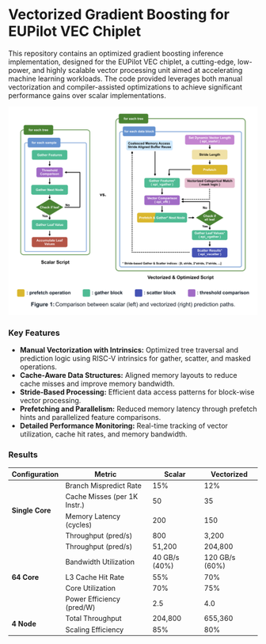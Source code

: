 # Vectorized Gradient Boosting for EUPilot VEC Chiplet

This repository contains an optimized gradient boosting inference implementation, designed for the EUPilot VEC chiplet, a cutting-edge, low-power, and highly scalable vector processing unit aimed at accelerating machine learning workloads. The code provided leverages both manual vectorization and compiler-assisted optimizations to achieve significant performance gains over scalar implementations.

<p align="center">
  <img src="fig.png" width="600">
</p>

### **Key Features**
- **Manual Vectorization with Intrinsics:** Optimized tree traversal and prediction logic using RISC-V intrinsics for gather, scatter, and masked operations.
- **Cache-Aware Data Structures:** Aligned memory layouts to reduce cache misses and improve memory bandwidth.
- **Stride-Based Processing:** Efficient data access patterns for block-wise vector processing.
- **Prefetching and Parallelism:** Reduced memory latency through prefetch hints and parallelized feature comparisons.
- **Detailed Performance Monitoring:** Real-time tracking of vector utilization, cache hit rates, and memory bandwidth.

### **Results**

<table>
  <thead>
    <tr>
      <th>Configuration</th>
      <th>Metric</th>
      <th>Scalar</th>
      <th>Vectorized</th>
    </tr>
  </thead>
  <tbody>
    <tr>
      <td rowspan="4"><b>Single Core</b></td>
      <td>Branch Mispredict Rate</td>
      <td>15%</td>
      <td>12%</td>
    </tr>
    <tr>
      <td>Cache Misses (per 1K Instr.)</td>
      <td>50</td>
      <td>35</td>
    </tr>
    <tr>
      <td>Memory Latency (cycles)</td>
      <td>200</td>
      <td>150</td>
    </tr>
    <tr>
      <td>Throughput (pred/s)</td>
      <td>800</td>
      <td>3,200</td>
    </tr>
    <tr>
      <td rowspan="5"><b>64 Core</b></td>
      <td>Throughput (pred/s)</td>
      <td>51,200</td>
      <td>204,800</td>
    </tr>
    <tr>
      <td>Bandwidth Utilization</td>
      <td>40 GB/s (40%)</td>
      <td>120 GB/s (60%)</td>
    </tr>
    <tr>
      <td>L3 Cache Hit Rate</td>
      <td>55%</td>
      <td>70%</td>
    </tr>
    <tr>
      <td>Core Utilization</td>
      <td>70%</td>
      <td>75%</td>
    </tr>
    <tr>
      <td>Power Efficiency (pred/W)</td>
      <td>2.5</td>
      <td>4.0</td>
    </tr>
    <tr>
      <td rowspan="2"><b>4 Node</b></td>
      <td>Total Throughput</td>
      <td>204,800</td>
      <td>655,360</td>
    </tr>
    <tr>
      <td>Scaling Efficiency</td>
      <td>85%</td>
      <td>80%</td>
    </tr>
  </tbody>
</table>

